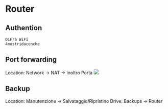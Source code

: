 # Router

## Authention
```
DiFra WiFi
4mostridaconche
```


## Port forwarding
Location: Network -> NAT -> Inoltro Porta
![](https://i.imgur.com/RVyJLMe.png)

## Backup
Location: Manutenzione -> Salvataggio/Ripristino
Drive: Backups -> Router
